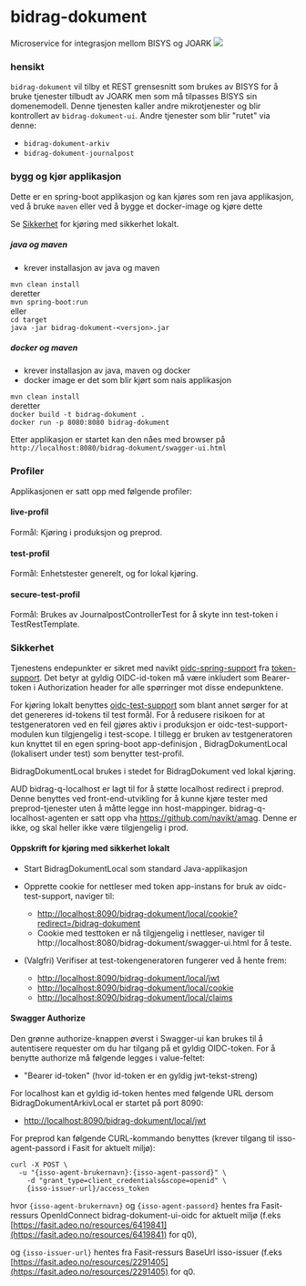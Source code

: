 # bidrag-dokument
Microservice for integrasjon mellom BISYS og JOARK
![](https://github.com/navikt/bidrag-dokument/workflows/continious%20integration/badge.svg)

### hensikt

`bidrag-dokument` vil tilby et REST grensesnitt som brukes av BISYS for å bruke
tjenester tilbudt av JOARK men som må tilpasses BISYS sin domenemodell. Denne tjenesten
kaller andre mikrotjenester og blir kontrollert av `bidrag-dokument-ui`. Andre 
tjenester som blir "rutet" via denne:
* `bidrag-dokument-arkiv`
* `bidrag-dokument-journalpost`

### bygg og kjør applikasjon

Dette er en spring-boot applikasjon og kan kjøres som ren java applikasjon, ved å
bruke `maven` eller ved å bygge et docker-image og kjøre dette 

Se [Sikkerhet](#Sikkerhet) for kjøring med sikkerhet lokalt.

##### java og maven
* krever installasjon av java og maven

`mvn clean install`<br>
deretter<br>
`mvn spring-boot:run`<br>
eller<br>
`cd target`<br>
`java -jar bidrag-dokument-<versjon>.jar`

##### docker og maven
* krever installasjon av java, maven og docker
* docker image er det som blir kjørt som nais applikasjon

`mvn clean install`<br>
deretter<br>
`docker build -t bidrag-dokument .`<br>
`docker run -p 8080:8080 bidrag-dokument`

Etter applikasjon er startet kan den nåes med browser på
`http://localhost:8080/bidrag-dokument/swagger-ui.html`

### Profiler
Applikasjonen er satt opp med følgende profiler:

#### live-profil
Formål: Kjøring i produksjon og preprod. 

#### test-profil
Formål: Enhetstester generelt, og for lokal kjøring.

#### secure-test-profil
Formål: Brukes av JournalpostControllerTest for å skyte inn test-token i TestRestTemplate.

### Sikkerhet
Tjenestens endepunkter er sikret med navikt [oidc-spring-support](https://github.com/navikt/token-support/tree/master/oidc-spring-support)
fra [token-support](https://github.com/navikt/token-support). Det betyr at gyldig OIDC-id-token må være inkludert som Bearer-token i Authorization 
header for alle spørringer mot disse endepunktene. 

For kjøring lokalt benyttes [oidc-test-support](https://github.com/navikt/token-support/tree/master/oidc-test-support) som blant annet sørger for
at det genereres id-tokens til test formål. For å redusere risikoen for at testgeneratoren ved en feil gjøres aktiv i produksjon er 
oidc-test-support-modulen kun tilgjengelig i test-scope. I tillegg er bruken av testgeneratoren kun knyttet til en egen spring-boot app-definisjon
, BidragDokumentLocal (lokalisert under test) som benytter test-profil.

BidragDokumentLocal brukes i stedet for BidragDokument ved lokal kjøring.

AUD bidrag-q-localhost er lagt til for å støtte localhost redirect i preprod. Denne benyttes ved front-end-utvikling for å kunne kjøre tester med
preprod-tjenester uten å måtte legge inn host-mappinger. bidrag-q-localhost-agenten er satt opp vha https://github.com/navikt/amag. Denne er ikke, 
og skal heller ikke være tilgjengelig i prod.

#### Oppskrift for kjøring med sikkerhet lokalt
 - Start BidragDokumentLocal som standard Java-applikasjon
 
 - Opprette cookie for nettleser med token app-instans for bruk av oidc-test-support, naviger til:<br> 
   - [http://localhost:8090/bidrag-dokument/local/cookie?redirect=/bidrag-dokument](http://localhost:8090/bidrag-dokument/local/cookie?redirect=/bidrag-dokument)
   - Cookie med testtoken er nå tilgjengelig i nettleser, naviger til http://localhost:8080/bidrag-dokument/swagger-ui.html for å teste.
 	 
 - (Valgfri) Verifiser at test-tokengeneratoren fungerer ved å hente frem:<br>
   - [http://localhost:8090/bidrag-dokument/local/jwt](http://localhost:8090/bidrag-dokument/local/jwt)<br> 	  	
   - [http://localhost:8090/bidrag-dokument/local/cookie](http://localhost:8090/bidrag-dokument/local/cookie)<br> 	  	 
   - [http://localhost:8090/bidrag-dokument/local/claims](http://localhost:8090/bidrag-dokument/local/claims)<br>

#### Swagger Authorize 
Den grønne authorize-knappen øverst i Swagger-ui kan brukes til å autentisere requester om du har tilgang på et gyldig OIDC-token. For å benytte authorize må følgende legges i value-feltet:
 - "Bearer id-token" (hvor id-token er en gyldig jwt-tekst-streng)
 
 For localhost kan et gyldig id-token hentes med følgende URL dersom BidragDokumentArkivLocal er startet på port 8090:
   - [http://localhost:8090/bidrag-dokument/local/jwt](http://localhost:8090/bidrag-dokument/local/jwt)<br>
   
For preprod kan følgende CURL-kommando benyttes (krever tilgang til isso-agent-passord i Fasit for aktuelt miljø):
 
```
curl -X POST \
  -u "{isso-agent-brukernavn}:{isso-agent-passord}" \
	-d "grant_type=client_credentials&scope=openid" \
	{isso-issuer-url}/access_token
```

hvor <code>{isso-agent-brukernavn}</code> og <code>{isso-agent-passord}</code> hentes fra Fasit-ressurs OpenIdConnect bidrag-dokument-ui-oidc for aktuelt miljø (f.eks [https://fasit.adeo.no/resources/6419841](https://fasit.adeo.no/resources/6419841) for q0),

og <code>{isso-issuer-url}</code> hentes fra Fasit-ressurs BaseUrl isso-issuer (f.eks [https://fasit.adeo.no/resources/2291405](https://fasit.adeo.no/resources/2291405) for q0.
